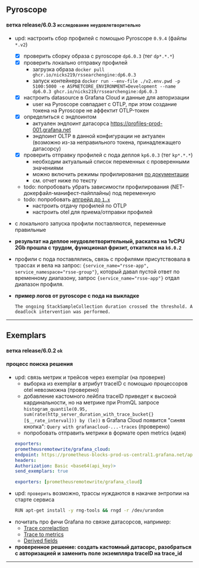 ## Pyroscope
#### ветка **release/6.0.3** `исследование` `неудовлетворительнo`

* upd: настроить сбор профилей с помощью Pyroscope `0.9.4` (файлы `*.v2`)
    - [x] проверить сборку образа с pyroscope `dp6.0.3` (тег `dp*.*.*`)
    - [x] проверить локально отправку профилей
        - загрузка образа `docker pull ghcr.io/nicks219/rssearchengine:dp6.0.3`
        - запуск контейнера `docker run --env-file ./v2.env.pwd -p 5100:5000 -e ASPNETCORE_ENVIRONMENT=Development --name dp6.0.3 ghcr.io/nicks219/rssearchengine:dp6.0.3`
    - [x] настроить datasource в Grafana Cloud и данные для авторизации
        - user на Pyroscope совпадает с OTLP, при этом создание токена на Pyroscope не аффектит OTLP-токен
    - [x] определиться с эндпоинтом
        - актуален эндпоинт датасорса https://profiles-prod-001.grafana.net
        - эндпоинт OLTP в данной конфигурации не актуален (возможно из-за неправильного токена, принадлежащего датасорсу)
    - [x] проверить отправку профилей с пода деплоя `kp6.0.3` (тег `kp*.*.*`)
        - необходим актуальный список переменных с проверенными значениями
        - можно включить режимы профилирования [по документации](https://grafana.com/docs/pyroscope/next/configure-client/language-sdks/dotnet/#send-data-to-pyroscope-oss-or-grafana-cloud-profiles)
        - см. отчет ниже по тексту
    * todo: попробовать убрать зависимости профилирования (NET-докерфайл-манифест-пайплайны) под переменную
    * todo: попробовать [апгрейд до `1.x`](https://grafana.com/docs/pyroscope/next/upgrade-guide/#upgrade-to-pyroscope-10)
        - настроить отдачу профилей по OTLP
        - настроить otel для приема/отправки профилей


* с локального запуска профили поставляются, переменные правильные
* **результат на деплое неудовлетворительный, раскатка на 1vCPU 2Gb прошла c трудом, функционал фризит, откатился на `k6.0.2`**
* профили с пода поставлялись, связь с профилями присутствовала в трассах и вела на запрос:
`{service_name="rsse-app", service_namespace="rsse-group"}`, который давал пустой ответ по временному диапазону, 
запрос `{service_name="rsse-app"}` отдал диапазон профиля.
* **пример логов от pyroscope с пода на выкладке**
  ```aiignore
  The ongoing StackSampleCollection duration crossed the threshold. A deadlock intervention was performed.
  ```
---

## Exemplars
#### ветка **release/6.0.2** `ok`
#### процесс поиска решения
* upd: связь метрик и трейсов через exemplar (на проверке)
    * выборка из exemplar в атрибут traceID с помощью процессоров otel невозможна (проверено)
    * добавление кастомного лейбла traceID приведет к высокой кардинальности,
      но на метрике при PromQL запросе `histogram_quantile(0.95, sum(rate(http_server_duration_with_trace_bucket{}[$__rate_interval])) by (le))`
      в Grafana Cloud появится "синяя кнопка": `Query with grafanacloud-...-traces` (проверено)
    * попробовать отправить метрики в формате open metrics (идея)
  ```yaml
  exporters:
  prometheusremotewrite/grafana_cloud:
  endpoint: https://prometheus-blocks-prod-us-central1.grafana.net/api/prom/push
  headers:
  Authorization: Basic <base64(api_key)>
  send_exemplars: true
  ```
  ```yaml
  exporters: [prometheusremotewrite/grafana_cloud]
  ```
* upd: `проверить` возможно, трассы нуждаются в накачке энтропии на старте сервиса
  ```bash
  RUN apt-get install -y rng-tools && rngd -r /dev/urandom
  ```
* почитать про фичи Grafana по связке датасорсов, например:
    - [Trace correlaction](https://grafana.com/docs/grafana/latest/datasources/tempo/traces-in-grafana/trace-correlations/)
    - [Trace to metrics](https://grafana.com/docs/grafana/next/datasources/tempo/configure-tempo-data-source/#trace-to-metrics)
    - [Derived fields](https://grafana.com/docs/grafana/next/datasources/loki/configure-loki-data-source/#derived-fields)
* **проверенное решение: создать кастомный датасорс, разобраться с авторизацией и заменить поле экземпляра traceID на trace_id**
---
